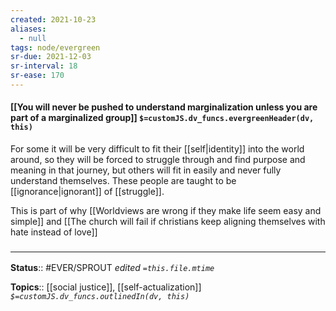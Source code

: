 ```yaml
---
created: 2021-10-23
aliases:
  - null
tags: node/evergreen
sr-due: 2021-12-03
sr-interval: 18
sr-ease: 170
---
```


#### [[You will never be pushed to understand marginalization unless you are part of a marginalized group]] `$=customJS.dv_funcs.evergreenHeader(dv, this)`

For some it will be very difficult to fit their [[self|identity]] into the world around, so they will be forced to struggle through and find purpose and meaning in that journey, but others will fit in easily and never fully understand themselves. These people are taught to be [[ignorance|ignorant]] of [[struggle]].

This is part of why [[Worldviews are wrong if they make life seem easy and simple]] and [[The church will fail if christians keep aligning themselves with hate instead of love]]

### <hr class="footnote"/>

**Status**:: #EVER/SPROUT 
*edited `=this.file.mtime`*

**Topics**:: [[social justice]], [[self-actualization]]
*`$=customJS.dv_funcs.outlinedIn(dv, this)`*

